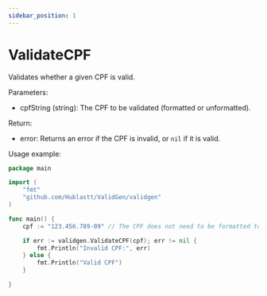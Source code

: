 ```yaml
---
sidebar_position: 1
---
```

# ValidateCPF


Validates whether a given CPF is valid.

Parameters:
- cpfString (string): The CPF to be validated (formatted or unformatted).

Return:
- error: Returns an error if the CPF is invalid, or `nil` if it is valid.

Usage example:
```go
package main

import (
	"fmt"
	"github.com/Hublastt/ValidGen/validgen"
)

func main() {
	cpf := "123.456.789-09" // The CPF does not need to be formatted to be validated

	if err := validgen.ValidateCPF(cpf); err != nil {
		fmt.Println("Invalid CPF:", err)
	} else {
		fmt.Println("Valid CPF")
	}

}
```

